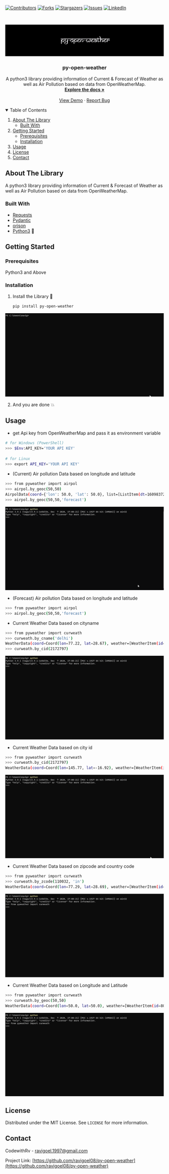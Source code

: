 <!-- PROJECT SHIELDS -->
<!--
*** I'm using markdown "reference style" links for readability.
*** Reference links are enclosed in brackets [ ] instead of parentheses ( ).
*** See the bottom of this document for the declaration of the reference variables
*** for contributors-url, forks-url, etc. This is an optional, concise syntax you may use.
*** https://www.markdownguide.org/basic-syntax/#reference-style-links
-->
[![Contributors][contributors-shield]][contributors-url]
[![Forks][forks-shield]][forks-url]
[![Stargazers][stars-shield]][stars-url]
[![Issues][issues-shield]][issues-url]
[![LinkedIn][linkedin-shield]][linkedin-url]


<!-- PROJECT LOGO -->
<br />
<p align="center">
    <img src="https://github.com/ravigoel08/py-open-weather/blob/main/assets/Samarkan.png" width="800" />
  
  <h3 align="center">py-open-weather</h3>
  
  <p align="center">
    A python3 library providing information of Current & Forecast of Weather as well as Air Pollution based on data from OpenWeatherMap.
    <br />
    <a href="https://github.com/ravigoel08/py-open-weather"><strong>Explore the docs »</strong></a>
    <br />
    <br />
    <a href="https://github.com/ravigoel08/py-open-weather/blob/master/assets/">View Demo</a>
    ·
    <a href="https://github.com/ravigoel08/py-open-weather/issues">Report Bug</a>
  </p>
</p>


<!-- TABLE OF CONTENTS -->
<details open="open">
  <summary>Table of Contents</summary>
  <ol>
    <li>
      <a href="#about-the-package">About The Library</a>
      <ul>
        <li><a href="#built-with">Built With</a></li>
      </ul>
    </li>
    <li>
      <a href="#getting-started">Getting Started</a>
      <ul>
        <li><a href="#prerequisites">Prerequisites</a></li>
        <li><a href="#installation">Installation</a></li>
      </ul>
    </li>
    <li><a href="#usage">Usage</a></li>
    <li><a href="#license">License</a></li>
    <li><a href="#contact">Contact</a></li>
  </ol>
</details>



<!-- ABOUT THE PROJECT -->
## About The Library


A python3 library providing information of Current & Forecast of Weather as well as Air Pollution based on data from OpenWeatherMap.

### Built With 

* [Requests](https://requests.readthedocs.io/en/master/)
* [Pydantic](https://pydantic-docs.helpmanual.io/)
* [orjson](https://pypi.org/project/orjson/)
* [Python3](https://www.python.org/) :snake:



<!-- GETTING STARTED -->
## Getting Started 


### Prerequisites 

Python3 and Above

### Installation 

1. Install the Library :eyes:
   ```sh
   pip install py-open-weather
   ```
![demo1](https://github.com/ravigoel08/py-open-weather/blob/main/assets/demo1.gif)

2. And you are done :boom:



<!-- USAGE EXAMPLES -->
## Usage 
* get Api key from OpenWeatherMap and pass it as environment variable
```sh
# for Windows (PowerShell)
>>> $Env:API_KEY='YOUR API KEY'

# for Linux
>>> export API_KEY='YOUR API KEY'
```

* (Current) Air pollution Data based on longitude and latitude 

```sh
>>> from pyweather import airpol
>>> airpol.by_geoc(50,50)
AirpolData(coord={'lon': 50.0, 'lat': 50.0}, list=[ListItem(dt=1609837200, main=Main(aqi=1), components=Components(co=257.02, no=0.27, no2=0.68, o3=55.08, so2=0.54, pm2_5=4.8, pm10=4.86, nh3=0.1))])
>>> airpol.by_geoc(50,50,'forecast')
```
![demo2](https://github.com/ravigoel08/py-open-weather/blob/main/assets/demo2.gif)

* (Forecast) Air pollution Data based on longitude and latitude 
```sh
>>> from pyweather import airpol
>>> airpol.by_geoc(50,50,'forecast')
```

* Current Weather Data based on cityname
```sh
>>> from pyweather import curweath
>>> curweath.by_cname('delhi')
WeatherData(coord=Coord(lon=77.22, lat=28.67), weather=[WeatherItem(id=701, main='Mist', description='mist', icon='50d')], base='stations', main=Main(temp=292.15, feels_like=293.41, temp_min=292.15, temp_max=292.15, pressure=1016, humidity=93, sea_level=None, grnd_level=None), visibility=1200, wind=Wind(speed=2.1, deg=30, gust=None), clouds=Clouds(all=75), dt=1609836404, sys=Sys(type=1, id=9165, message=None, country='IN', sunrise=1609811084, sunset=1609848469), timezone=19800, id=1273294, name='Delhi', cod=200)
>>> curweath.by_cid(2172797)
```
![demo3](https://github.com/ravigoel08/py-open-weather/blob/main/assets/demo3.gif)

* Current Weather Data based on city id
```sh
>>> from pyweather import curweath
>>> curweath.by_cid(2172797)
WeatherData(coord=Coord(lon=145.77, lat=-16.92), weather=[WeatherItem(id=521, main='Rain', description='shower rain', icon='09d'), WeatherItem(id=211, main='Thunderstorm', description='thunderstorm', icon='11d')], base='stations', main=Main(temp=299.2, feels_like=305.28, temp_min=299.15, temp_max=299.26, pressure=1003, humidity=94, sea_level=None, grnd_level=None), visibility=6000, wind=Wind(speed=0.5, deg=270, gust=None), clouds=Clouds(all=75), dt=1609836846, sys=Sys(type=1, id=9490, message=None, country='AU', sunrise=1609789743, sunset=1609836896), timezone=36000, id=2172797, name='Cairns', cod=200)
```
![demo4](https://github.com/ravigoel08/py-open-weather/blob/main/assets/demo4.gif)

* Current Weather Data based on zipcode and country code
```sh
>>> from pyweather import curweath
>>> curweath.by_zcode(110032, 'in')
WeatherData(coord=Coord(lon=77.29, lat=28.69), weather=[WeatherItem(id=701, main='Mist', description='mist', icon='50d')], base='stations', main=Main(temp=292.15, feels_like=293.41, temp_min=292.15, temp_max=292.15, pressure=1016, humidity=93, sea_level=None, grnd_level=None), visibility=1200, wind=Wind(speed=2.1, deg=30, gust=None), clouds=Clouds(all=75), dt=1609836721, sys=Sys(type=1, id=9165, message=None, country='IN', sunrise=1609811070, sunset=1609848450), timezone=19800, id=0, name='Babarpur (North East Delhi)', cod=200)
```
![demo5](https://github.com/ravigoel08/py-open-weather/blob/main/assets/demo5.gif)

* Current Weather Data based on Longitude and Latitude
```sh
>>> from pyweather import curweath
>>> curweath.by_geoc(50,50)
WeatherData(coord=Coord(lon=50.0, lat=50.0), weather=[WeatherItem(id=804, main='Clouds', description='overcast clouds', icon='04d')], base='stations', main=Main(temp=262.97, feels_like=256.76, temp_min=262.97, temp_max=262.97, pressure=1042, humidity=93, sea_level=1042, grnd_level=1041), visibility=10000, wind=Wind(speed=4.4, deg=132, gust=None), clouds=Clouds(all=99), dt=1609836784, sys=Sys(type=None, id=None, message=None, country='KZ', sunrise=1609821467, sunset=1609851156), timezone=18000, id=607847, name='West Kazakhstan', cod=200)
```
![demo6](https://github.com/ravigoel08/py-open-weather/blob/main/assets/demo6.gif)




<!-- LICENSE -->
## License 

Distributed under the MIT License. See `LICENSE` for more information.



<!-- CONTACT -->
## Contact

CodewithRv - ravigoel.1997@gmail.com

Project Link: [https://github.com/ravigoel08/py-open-weather](https://github.com/ravigoel08/py-open-weather)




<!-- MARKDOWN LINKS & IMAGES -->
<!-- https://www.markdownguide.org/basic-syntax/#reference-style-links -->


[contributors-url]: https://github.com/ravigoel08/py-open-weather/graphs/contributors
[forks-url]: https://github.com/ravigoel08/py-open-weather/network/members
[stars-url]: https://github.com/ravigoel08/py-open-weather/stargazers
[issues-url]: https://github.com/ravigoel08/py-open-weather/issues
[linkedin-url]: https://www.linkedin.com/in/ravi-goyal52/
[contributors-shield]: https://img.shields.io/github/contributors/ravigoel08/py-open-weather?style=for-the-badge
[issues-shield]: https://img.shields.io/github/issues/ravigoel08/py-open-weather?style=for-the-badge
[forks-shield]: https://img.shields.io/github/forks/ravigoel08/py-open-weather?style=for-the-badge
[stars-shield]: https://img.shields.io/github/stars/ravigoel08/py-open-weather?style=for-the-badge
[linkedin-shield]: https://img.shields.io/badge/-LinkedIn-black.svg?style=for-the-badge&logo=linkedin&colorB=555
